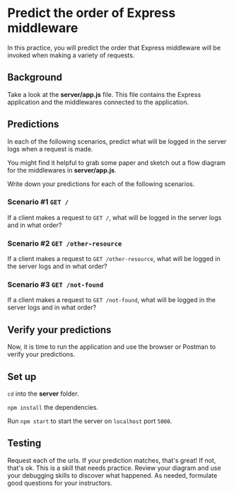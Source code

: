 # Predict the order of Express middleware

In this practice, you will predict the order that Express middleware will be
invoked when making a variety of requests.

## Background

Take a look at the __server/app.js__ file. This file contains the Express
application and the middlewares connected to the application.

## Predictions

In each of the following scenarios, predict what will be logged in the server
logs when a request is made.

You might find it helpful to grab some paper and sketch out a flow diagram for
the middlewares in __server/app.js__.

Write down your predictions for each of the following scenarios.

### Scenario #1 `GET /`

If a client makes a request to `GET /`, what will be logged in the server logs
and in what order?

### Scenario #2 `GET /other-resource`

If a client makes a request to `GET /other-resource`, what will be logged in
the server logs and in what order?

### Scenario #3 `GET /not-found`

If a client makes a request to `GET /not-found`, what will be logged in the
server logs and in what order?

## Verify your predictions

Now, it is time to run the application and use the browser or Postman to verify 
your predictions.

## Set up

`cd` into the __server__ folder.

`npm install` the dependencies.

Run `npm start` to start the server on `localhost` port `5000`.

## Testing

Request each of the urls. If your prediction matches, that's great! If not,
that's ok. This is a skill that needs practice. Review your diagram and use your
debugging skills to discover what happened. As needed, formulate good questions 
for your instructors.
